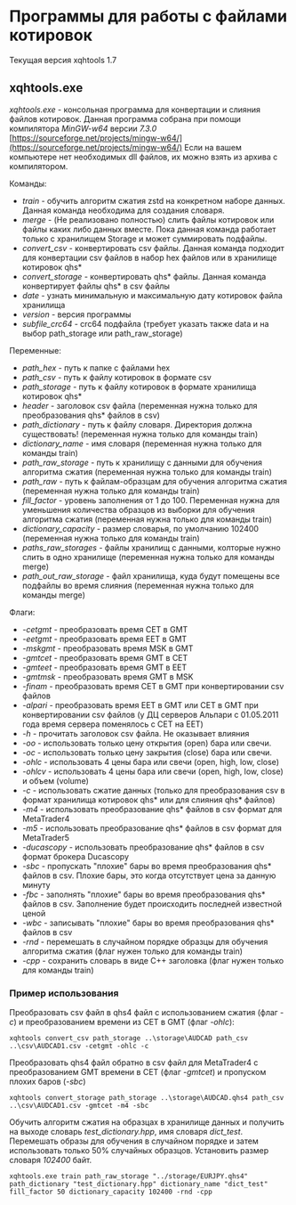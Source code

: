 # Программы для работы с файлами котировок

Текущая версия xqhtools 1.7

## xqhtools.exe

*xqhtools.exe* - консольная программа для конвертации и слияния файлов котировок. 
Данная программа собрана при помощи компилятора *MinGW-w64* версии *7.3.0* [https://sourceforge.net/projects/mingw-w64/](https://sourceforge.net/projects/mingw-w64/)
Если на вашем компьютере нет необходимых dll файлов, их можно взять из архива с компилятором.

Команды:

* *train* - обучить алгоритм сжатия zstd на конкретном наборе данных. Данная команда необходима для создания словаря.
* *merge* - (Не реализовано полностью) слить файлы котировок или файлы каких либо данных вместе. Пока данная команда работает только с хранилищем Storage и может суммировать подфайлы.
* *convert_csv* - конвертировать csv файлы. Данная команда подходит для конвертации csv файлов в набор hex файлов или в хранилище котировок qhs*
* *convert_storage* - конвертировать qhs* файлы. Данная команда конвертирует файлы qhs* в csv файлы
* *date* - узнать минимальную и максимальную дату котировок файла хранилища
* *version* - версия программы
* *subfile_crc64* - crc64 подфайла (требует указать также data и на выбор path_storage или path_raw_storage)

Переменные:

* *path_hex* - путь к папке с файлами hex
* *path_csv* - путь к файлу котировок в формате csv
* *path_storage* - путь к файлу котировок в формате хранилища котировок qhs*
* *header* - заголовок csv файла (переменная нужна только для преобразования qhs* файлов в csv)
* *path_dictionary* - путь к файлу словаря. Директория должна существовать! (переменная нужна только для команды train)
* *dictionary_name* - имя словаря (переменная нужна только для команды train)
* *path_raw_storage* - путь к хранилищу с данными для обучения алгоритма сжатия (переменная нужна только для команды train)
* *path_raw* - путь к файлам-образцам для обучения алгоритма сжатия (переменная нужна только для команды train)
* *fill_factor* - уровень заполнения от 1 до 100. Переменная нужна для уменьшения количества образцов из выборки для обучения алгоритма сжатия (переменная нужна только для команды train)
* *dictionary_capacity* - размер словарья, по умолчанию 102400 (переменная нужна только для команды train)
* *paths_raw_storages* - файлы хранилищ с данными, колторые нужно слить в одно хранилище (переменная нужна только для команды merge) 
* *path_out_raw_storage* - файл хранилища, куда будут помещены все подфайлы во время слияния (переменная нужна только для команды merge) 

Флаги:

* *-cetgmt* - преобразовать время CET в GMT
* *-eetgmt* - преобразовать время EET в GMT
* *-mskgmt* - преобразовать время MSK в GMT
* *-gmtcet* - преобразовать время GMT в CET
* *-gmteet* - преобразовать время GMT в EET
* *-gmtmsk* - преобразовать время GMT в MSK
* *-finam* - преобразовать время CET в GMT при конвертировании csv файлов 
* *-alpari* - преобразовать время EET в GMT или CET в GMT при конвертировании csv файлов (у ДЦ серверов Альпари с 01.05.2011 года время сервера поменялось с CET на EET)
* *-h* - прочитать заголовок csv файла. Не оказывает влияния
* *-oo* - использовать только цену открытия (open) бара или свечи. 
* *-oc* - использовать только цену закрытия (close) бара или свечи. 
* *-ohlc* - использовать 4 цены бара или свечи (open, high, low, close)
* *-ohlcv* - использовать 4 цены бара или свечи (open, high, low, close) и объем (volume)
* *-c* - использовать сжатие данных (только для преобразования csv в формат хранилища котировок qhs* или для слияния qhs* файлов)
* *-m4* - использовать преобразование qhs* файлов в csv формат для MetaTrader4
* *-m5* - использовать преобразование qhs* файлов в csv формат для MetaTrader5
* *-ducascopy* - использовать преобразование qhs* файлов в csv формат брокера Ducascopy
* *-sbc* - пропускать "плохие" бары во время преобразования qhs* файлов в csv. Плохие бары, это когда отсутствует цена за данную минуту
* *-fbc* - заполнять "плохие" бары во время преобразования qhs* файлов в csv. Заполнение будет происходить последней известной ценой
* *-wbc* - записывать "плохие" бары во время преобразования qhs* файлов в csv
* *-rnd* - перемешать в случайном порядке образцы для обучения алгоритма сжатия (флаг нужен только для команды train)
* *-cpp* - сохранить словарь в виде С++ заголовка (флаг нужен только для команды train)

### Пример использования

Преобразовать csv файл в qhs4 файл с использованием сжатия (флаг *-c*) и преобразованием времени из CET в GMT (флаг *-ohlc*):

```
xqhtools convert_csv path_storage ..\storage\AUDCAD path_csv ..\csv\AUDCAD1.csv -cetgmt -ohlc -c
```

Преобразовать qhs4 файл обратно в csv файл для MetaTrader4 с преобразованием GMT времени в CET (флаг *-gmtcet*) и пропуском плохих баров (*-sbc*)

```
xqhtools convert_storage path_storage ..\storage\AUDCAD.qhs4 path_csv ..\csv\AUDCAD1.csv -gmtcet -m4 -sbc
```

Обучить алгоритм сжатия на образцах в хранилище данных и получить на выходе словарь *test_dictionary.hpp*, имя словаря *dict_test*. Перемешать образы для обучения в случайном порядке и затем использовать только 50% случайных образцов. Установить размер словаря *102400* байт.

```
xqhtools.exe train path_raw_storage "../storage/EURJPY.qhs4" path_dictionary "test_dictionary.hpp" dictionary_name "dict_test" fill_factor 50 dictionary_capacity 102400 -rnd -cpp
```

